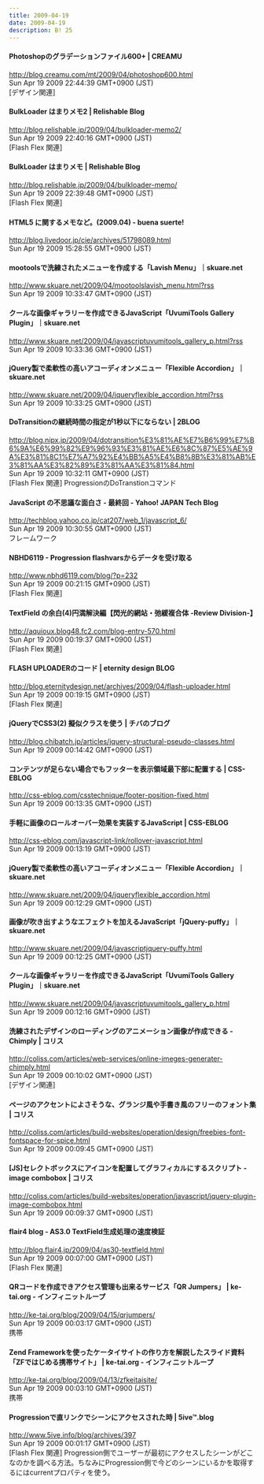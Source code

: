 ```yaml
---
title: 2009-04-19
date: 2009-04-19
description: B! 25
---
```


#### Photoshopのグラデーションファイル600+ | CREAMU
http://blog.creamu.com/mt/2009/04/photoshop600.html<br>
Sun Apr 19 2009 22:44:39 GMT+0900 (JST)<br>
[デザイン関連]


#### BulkLoader はまりメモ2 | Relishable Blog
http://blog.relishable.jp/2009/04/bulkloader-memo2/<br>
Sun Apr 19 2009 22:40:16 GMT+0900 (JST)<br>
[Flash Flex 関連]


#### BulkLoader はまりメモ | Relishable Blog
http://blog.relishable.jp/2009/04/bulkloader-memo/<br>
Sun Apr 19 2009 22:39:48 GMT+0900 (JST)<br>
[Flash Flex 関連]


#### HTML5 に関するメモなど。(2009.04) - buena suerte!
http://blog.livedoor.jp/cie/archives/51798089.html<br>
Sun Apr 19 2009 15:28:55 GMT+0900 (JST)<br>


#### mootoolsで洗練されたメニューを作成する「Lavish Menu」｜skuare.net
http://www.skuare.net/2009/04/mootoolslavish_menu.html?rss<br>
Sun Apr 19 2009 10:33:47 GMT+0900 (JST)<br>


#### クールな画像ギャラリーを作成できるJavaScript「UvumiTools Gallery Plugin」｜skuare.net
http://www.skuare.net/2009/04/javascriptuvumitools_gallery_p.html?rss<br>
Sun Apr 19 2009 10:33:36 GMT+0900 (JST)<br>


#### jQuery製で柔軟性の高いアコーディオンメニュー「Flexible Accordion」｜skuare.net
http://www.skuare.net/2009/04/jqueryflexible_accordion.html?rss<br>
Sun Apr 19 2009 10:33:25 GMT+0900 (JST)<br>


#### DoTransitionの継続時間の指定が1秒以下にならない | 2BLOG
http://blog.nipx.jp/2009/04/dotransition%E3%81%AE%E7%B6%99%E7%B6%9A%E6%99%82%E9%96%93%E3%81%AE%E6%8C%87%E5%AE%9A%E3%81%8C1%E7%A7%92%E4%BB%A5%E4%B8%8B%E3%81%AB%E3%81%AA%E3%82%89%E3%81%AA%E3%81%84.html<br>
Sun Apr 19 2009 10:32:11 GMT+0900 (JST)<br>
[Flash Flex 関連]  ProgressionのDoTranstionコマンド


#### JavaScript の不思議な面白さ - 最終回 - Yahoo! JAPAN Tech Blog
http://techblog.yahoo.co.jp/cat207/web_1/javascript_6/<br>
Sun Apr 19 2009 10:30:55 GMT+0900 (JST)<br>
フレームワーク


#### NBHD6119 - Progression flashvarsからデータを受け取る
http://www.nbhd6119.com/blog/?p=232<br>
Sun Apr 19 2009 00:21:15 GMT+0900 (JST)<br>
[Flash Flex 関連]


#### TextField の余白(4)円満解決編【閃光的網站・弛緩複合体 -Review Division-】
http://aquioux.blog48.fc2.com/blog-entry-570.html<br>
Sun Apr 19 2009 00:19:37 GMT+0900 (JST)<br>
[Flash Flex 関連]


#### FLASH UPLOADERのコード | eternity design BLOG
http://blog.eternitydesign.net/archives/2009/04/flash-uploader.html<br>
Sun Apr 19 2009 00:19:15 GMT+0900 (JST)<br>
[Flash Flex 関連]


#### jQueryでCSS3(2) 擬似クラスを使う | チバのブログ
http://blog.chibatch.jp/articles/jquery-structural-pseudo-classes.html<br>
Sun Apr 19 2009 00:14:42 GMT+0900 (JST)<br>


#### コンテンツが足らない場合でもフッターを表示領域最下部に配置する | CSS-EBLOG
http://css-eblog.com/csstechnique/footer-position-fixed.html<br>
Sun Apr 19 2009 00:13:35 GMT+0900 (JST)<br>


#### 手軽に画像のロールオーバー効果を実装するJavaScript | CSS-EBLOG
http://css-eblog.com/javascript-link/rollover-javascript.html<br>
Sun Apr 19 2009 00:13:19 GMT+0900 (JST)<br>


#### jQuery製で柔軟性の高いアコーディオンメニュー「Flexible Accordion」｜skuare.net
http://www.skuare.net/2009/04/jqueryflexible_accordion.html<br>
Sun Apr 19 2009 00:12:29 GMT+0900 (JST)<br>


#### 画像が吹き出すようなエフェクトを加えるJavaScript「jQuery-puffy」｜skuare.net
http://www.skuare.net/2009/04/javascriptjquery-puffy.html<br>
Sun Apr 19 2009 00:12:25 GMT+0900 (JST)<br>


#### クールな画像ギャラリーを作成できるJavaScript「UvumiTools Gallery Plugin」｜skuare.net
http://www.skuare.net/2009/04/javascriptuvumitools_gallery_p.html<br>
Sun Apr 19 2009 00:12:16 GMT+0900 (JST)<br>


####   洗練されたデザインのローディングのアニメーション画像が作成できる -Chimply | コリス
http://coliss.com/articles/web-services/online-imeges-generater-chimply.html<br>
Sun Apr 19 2009 00:10:02 GMT+0900 (JST)<br>
[デザイン関連]


####   ページのアクセントによさそうな、グランジ風や手書き風のフリーのフォント集 | コリス
http://coliss.com/articles/build-websites/operation/design/freebies-font-fontspace-for-spice.html<br>
Sun Apr 19 2009 00:09:45 GMT+0900 (JST)<br>


####   [JS]セレクトボックスにアイコンを配置してグラフィカルにするスクリプト -image combobox | コリス
http://coliss.com/articles/build-websites/operation/javascript/jquery-plugin-image-combobox.html<br>
Sun Apr 19 2009 00:09:37 GMT+0900 (JST)<br>


#### flair4 blog - AS3.0 TextField生成処理の速度検証
http://blog.flair4.jp/2009/04/as30-textfield.html<br>
Sun Apr 19 2009 00:07:00 GMT+0900 (JST)<br>
[Flash Flex 関連]


#### QRコードを作成できアクセス管理も出来るサービス「QR Jumpers」 | ke-tai.org - インフィニットループ
http://ke-tai.org/blog/2009/04/15/qrjumpers/<br>
Sun Apr 19 2009 00:03:17 GMT+0900 (JST)<br>
携帯


#### Zend Frameworkを使ったケータイサイトの作り方を解説したスライド資料「ZFではじめる携帯サイト」 | ke-tai.org - インフィニットループ
http://ke-tai.org/blog/2009/04/13/zfkeitaisite/<br>
Sun Apr 19 2009 00:03:10 GMT+0900 (JST)<br>
携帯


#### Progressionで直リンクでシーンにアクセスされた時 | 5ive™.blog
http://www.5ive.info/blog/archives/397<br>
Sun Apr 19 2009 00:01:17 GMT+0900 (JST)<br>
[Flash Flex 関連] Progression側でユーザーが最初にアクセスしたシーンがどこなのかを調べる方法。ちなみにProgression側で今どのシーンにいるかを取得するにはcurrentプロパティを使う。


